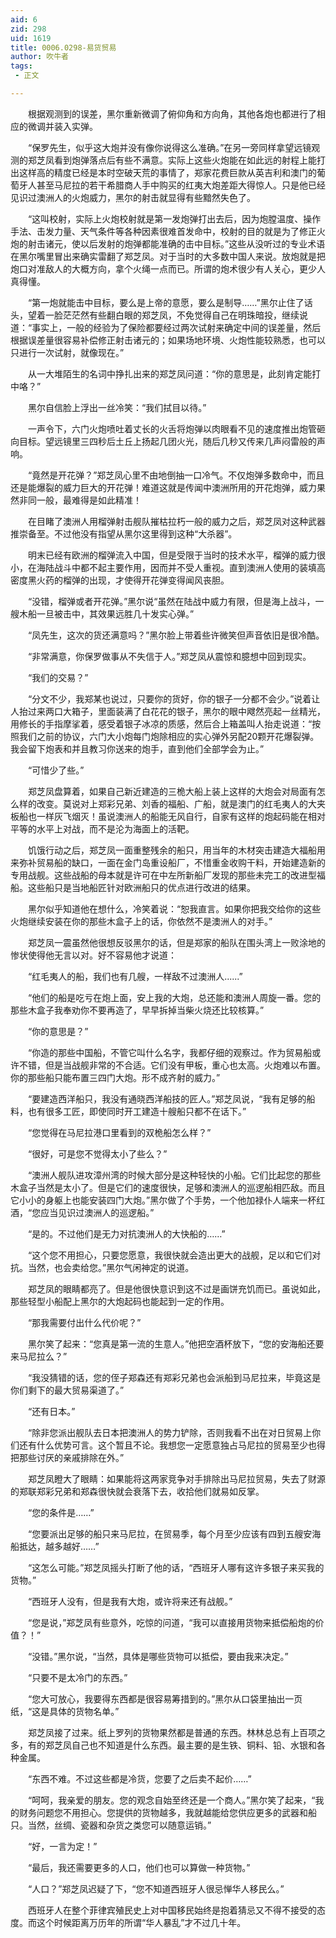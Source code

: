 ```yaml
---
aid: 6
zid: 298
uid: 1619
title: 0006.0298-易货贸易
author: 吹牛者
tags: 
 - 正文

---
```




　　根据观测到的误差，黑尔重新微调了俯仰角和方向角，其他各炮也都进行了相应的微调并装入实弹。

　　“保罗先生，似乎这大炮并没有像你说得这么准确。”在另一旁同样拿望远镜观测的郑芝凤看到炮弹落点后有些不满意。实际上这些火炮能在如此远的射程上能打出这样高的精度已经是本时空破天荒的事情了，郑家花费巨款从英吉利和澳门的葡萄牙人甚至马尼拉的若干希腊商人手中购买的红夷大炮差距大得惊人。只是他已经见识过澳洲人的火炮威力，黑尔的射击就显得有些黯然失色了。

　　“这叫校射，实际上火炮校射就是第一发炮弹打出去后，因为炮膛温度、操作手法、击发力量、天气条件等各种因素很难首发命中，校射的目的就是为了修正火炮的射击诸元，使以后发射的炮弹都能准确的击中目标。”这些从没听过的专业术语在黑尔嘴里冒出来确实雷翻了郑芝凤。对于当时的大多数中国人来说。放炮就是把炮口对准敌人的大概方向，拿个火绳一点而已。所谓的炮术很少有人关心，更少人真得懂。

　　“第一炮就能击中目标，要么是上帝的意愿，要么是制导……”黑尔止住了话头，望着一脸茫茫然有些翻白眼的郑芝凤，不免觉得自己在明珠暗投，继续说道：“事实上，一般的经验为了保险都要经过两次试射来确定中间的误差量，然后根据误差量很容易补偿修正射击诸元的；如果场地环境、火炮性能较熟悉，也可以只进行一次试射，就像现在。”

　　从一大堆陌生的名词中挣扎出来的郑芝凤问道：“你的意思是，此刻肯定能打中咯？”

　　黑尔自信脸上浮出一丝冷笑：“我们拭目以待。”

　　一声令下，六门火炮喷吐着丈长的火舌将炮弹以肉眼看不见的速度推出炮管砸向目标。望远镜里三四秒后土丘上扬起几团火光，随后几秒又传来几声闷雷般的声响。

　　“竟然是开花弹？”郑芝凤心里不由地倒抽一口冷气。不仅炮弹多数命中，而且还是能爆裂的威力巨大的开花弹！难道这就是传闻中澳洲所用的开花炮弹，威力果然非同一般，最难得是如此精准！

　　在目睹了澳洲人用榴弹射击舰队摧枯拉朽一般的威力之后，郑芝凤对这种武器推崇备至。不过他没有指望从黑尔这里得到这种“大杀器”。

　　明末已经有欧洲的榴弹流入中国，但是受限于当时的技术水平，榴弹的威力很小，在海陆战斗中都不起主要作用，因而并不受人重视。直到澳洲人使用的装填高密度黑火药的榴弹的出现，才使得开花弹变得闻风丧胆。

　　“没错，榴弹或者开花弹。”黑尔说“虽然在陆战中威力有限，但是海上战斗，一艘木船一旦被击中，其效果远胜几十发实心弹。”

　　“凤先生，这次的货还满意吗？”黑尔脸上带着些许微笑但声音依旧是很冷酷。

　　“非常满意，你保罗做事从不失信于人。”郑芝凤从震惊和臆想中回到现实。

　　“我们的交易？”

　　“分文不少，我郑某也说过，只要你的货好，你的银子一分都不会少。”说着让人抬过来两口大箱子，里面装满了白花花的银子，黑尔的眼中飕然亮起一丝精光，用修长的手指摩挲着，感受着银子冰凉的质感，然后合上箱盖叫人抬走说道：“按照我们之前的协议，六门大小炮每门炮除相应的实心弹外另配20颗开花爆裂弹。我会留下炮表和并且教习你送来的炮手，直到他们全部学会为止。”

　　“可惜少了些。”

　　郑芝凤盘算着，如果自己新近建造的三桅大船上装上这样的大炮会对局面有怎么样的改变。莫说对上郑彩兄弟、刘香的福船、广船，就是澳门的红毛夷人的大夹板船也一样灰飞烟灭！虽说澳洲人的船能无风自行，自家有这样的炮起码能在相对平等的水平上对战，而不是沦为海面上的活靶。

　　饥饿行动之后，郑芝凤一面重整残余的船只，用当年的木材突击建造大福船用来弥补贸易船的缺口，一面在金门岛重设船厂，不惜重金收购干料，开始建造新的专用战舰。这些战船的母本就是许可在中左所新船厂发现的那些未完工的改进型福船。这些船只是当地船匠针对欧洲船只的优点进行改进的结果。

　　黑尔似乎知道他在想什么，冷笑着说：“恕我直言。如果你把我交给你的这些火炮继续安装在你的那些木盒子上的话，你依然不是澳洲人的对手。”

　　郑芝凤一震虽然他很想反驳黑尔的话，但是郑家的船队在围头湾上一败涂地的惨状使得他无言以对。好不容易他才说道：

　　“红毛夷人的船，我们也有几艘，一样敌不过澳洲人......”

　　“他们的船是吃亏在炮上面，安上我的大炮，总还能和澳洲人周旋一番。您的那些木盒子我奉劝你不要再造了，早早拆掉当柴火烧还比较核算。”

　　“你的意思是？”

　　“你造的那些中国船，不管它叫什么名字，我都仔细的观察过。作为贸易船或许不错，但是当战舰非常的不合适。它们没有甲板，重心也太高。火炮难以布置。你的那些船只能布置三四门大炮。形不成齐射的威力。”

　　“要建造西洋船只，我没有通晓西洋船技的匠人。”郑芝凤说，“我有足够的船料，也有很多工匠，即使同时开工建造十艘船只都不在话下。”

　　“您觉得在马尼拉港口里看到的双桅船怎么样？”

　　“很好，可是您不觉得太小了些么？”

　　“澳洲人舰队进攻漳州湾的时候大部分是这种轻快的小船。它们比起您的那些木盒子当然是太小了。但是它们的速度很快，足够和澳洲人的巡逻船相匹敌。而且它小小的身躯上也能安装四门大炮。”黑尔做了个手势，一个他加禄仆人端来一杯红酒，“您应当见识过澳洲人的巡逻船。”

　　“是的。不过他们是无力对抗澳洲人的大快船的……”

　　“这个您不用担心，只要您愿意，我很快就会造出更大的战舰，足以和它们对抗。当然，也会卖给您。”黑尔气闲神定的说道。

　　郑芝凤的眼睛都亮了。但是他很快意识到这不过是画饼充饥而已。虽说如此，那些轻型小船配上黑尔的大炮起码也能起到一定的作用。

　　“那我需要付出什么代价呢？”

　　黑尔笑了起来：“您真是第一流的生意人。”他把空酒杯放下，“您的安海船还要来马尼拉么？”

　　“我没猜错的话，您的侄子郑森还有郑彩兄弟也会派船到马尼拉来，毕竟这是你们剩下的最大贸易渠道了。”

　　“还有日本。”

　　“除非您派出舰队去日本把澳洲人的势力铲除，否则我看不出在对日贸易上你们还有什么优势可言。这个暂且不论。我想您一定愿意独占马尼拉的贸易至少也得把那些讨厌的亲戚排除在外。”

　　郑芝凤瞪大了眼睛：如果能将这两家竞争对手排除出马尼拉贸易，失去了财源的郑联郑彩兄弟和郑森很快就会衰落下去，收拾他们就易如反掌。

　　“您的条件是……”

　　“您要派出足够的船只来马尼拉，在贸易季，每个月至少应该有四到五艘安海船抵达，越多越好……”

　　“这怎么可能。”郑芝凤摇头打断了他的话，“西班牙人哪有这许多银子来买我的货物。”

　　“西班牙人没有，但是我有大炮，或许将来还有战舰。”

　　“您是说，”郑芝凤有些意外，吃惊的问道，“我可以直接用货物来抵偿船炮的价值？！”

　　“没错。”黑尔说，“当然，具体是哪些货物可以抵偿，要由我来决定。”

　　“只要不是太冷门的东西。”

　　“您大可放心，我要得东西都是很容易筹措到的。”黑尔从口袋里抽出一页纸，“这是具体的货物名单。”

　　郑芝凤接了过来。纸上罗列的货物果然都是普通的东西。林林总总有上百项之多，有的郑芝凤自己也不知道是什么东西。最主要的是生铁、铜料、铅、水银和各种金属。

　　“东西不难。不过这些都是冷货，您要了之后卖不起价……”

　　“呵呵，我亲爱的朋友。您的观念自始至终还是一个商人。”黑尔笑了起来，“我的财务问题您不用担心。您提供的货物越多，我就越能给您供应更多的武器和船只。当然，丝绸、瓷器和杂货之类您可以随意运销。”

　　“好，一言为定！”

　　“最后，我还需要更多的人口，他们也可以算做一种货物。”

　　“人口？”郑芝凤迟疑了下，“您不知道西班牙人很忌惮华人移民么。”

　　西班牙人在整个菲律宾殖民史上对中国移民始终是抱着猜忌又不得不接受的态度。而这个时候距离万历年的所谓“华人暴乱”才不过几十年。



